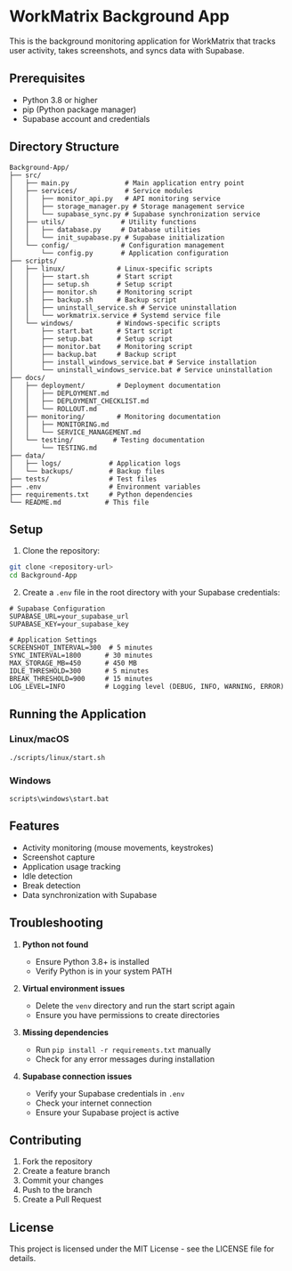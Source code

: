 # WorkMatrix Background App

This is the background monitoring application for WorkMatrix that tracks user activity, takes screenshots, and syncs data with Supabase.

## Prerequisites

- Python 3.8 or higher
- pip (Python package manager)
- Supabase account and credentials

## Directory Structure

```
Background-App/
├── src/
│   ├── main.py              # Main application entry point
│   ├── services/            # Service modules
│   │   ├── monitor_api.py   # API monitoring service
│   │   ├── storage_manager.py # Storage management service
│   │   └── supabase_sync.py # Supabase synchronization service
│   ├── utils/              # Utility functions
│   │   ├── database.py     # Database utilities
│   │   └── init_supabase.py # Supabase initialization
│   └── config/             # Configuration management
│       └── config.py       # Application configuration
├── scripts/
│   ├── linux/             # Linux-specific scripts
│   │   ├── start.sh       # Start script
│   │   ├── setup.sh       # Setup script
│   │   ├── monitor.sh     # Monitoring script
│   │   ├── backup.sh      # Backup script
│   │   ├── uninstall_service.sh # Service uninstallation
│   │   └── workmatrix.service # Systemd service file
│   └── windows/           # Windows-specific scripts
│       ├── start.bat      # Start script
│       ├── setup.bat      # Setup script
│       ├── monitor.bat    # Monitoring script
│       ├── backup.bat     # Backup script
│       ├── install_windows_service.bat # Service installation
│       └── uninstall_windows_service.bat # Service uninstallation
├── docs/
│   ├── deployment/        # Deployment documentation
│   │   ├── DEPLOYMENT.md
│   │   ├── DEPLOYMENT_CHECKLIST.md
│   │   └── ROLLOUT.md
│   ├── monitoring/        # Monitoring documentation
│   │   ├── MONITORING.md
│   │   └── SERVICE_MANAGEMENT.md
│   └── testing/          # Testing documentation
│       └── TESTING.md
├── data/
│   ├── logs/            # Application logs
│   └── backups/         # Backup files
├── tests/               # Test files
├── .env                 # Environment variables
├── requirements.txt     # Python dependencies
└── README.md           # This file
```

## Setup

1. Clone the repository:
```bash
git clone <repository-url>
cd Background-App
```

2. Create a `.env` file in the root directory with your Supabase credentials:
```env
# Supabase Configuration
SUPABASE_URL=your_supabase_url
SUPABASE_KEY=your_supabase_key

# Application Settings
SCREENSHOT_INTERVAL=300  # 5 minutes
SYNC_INTERVAL=1800      # 30 minutes
MAX_STORAGE_MB=450      # 450 MB
IDLE_THRESHOLD=300      # 5 minutes
BREAK_THRESHOLD=900     # 15 minutes
LOG_LEVEL=INFO          # Logging level (DEBUG, INFO, WARNING, ERROR)
```

## Running the Application

### Linux/macOS
```bash
./scripts/linux/start.sh
```

### Windows
```batch
scripts\windows\start.bat
```

## Features

- Activity monitoring (mouse movements, keystrokes)
- Screenshot capture
- Application usage tracking
- Idle detection
- Break detection
- Data synchronization with Supabase

## Troubleshooting

1. **Python not found**
   - Ensure Python 3.8+ is installed
   - Verify Python is in your system PATH

2. **Virtual environment issues**
   - Delete the `venv` directory and run the start script again
   - Ensure you have permissions to create directories

3. **Missing dependencies**
   - Run `pip install -r requirements.txt` manually
   - Check for any error messages during installation

4. **Supabase connection issues**
   - Verify your Supabase credentials in `.env`
   - Check your internet connection
   - Ensure your Supabase project is active

## Contributing

1. Fork the repository
2. Create a feature branch
3. Commit your changes
4. Push to the branch
5. Create a Pull Request

## License

This project is licensed under the MIT License - see the LICENSE file for details. 